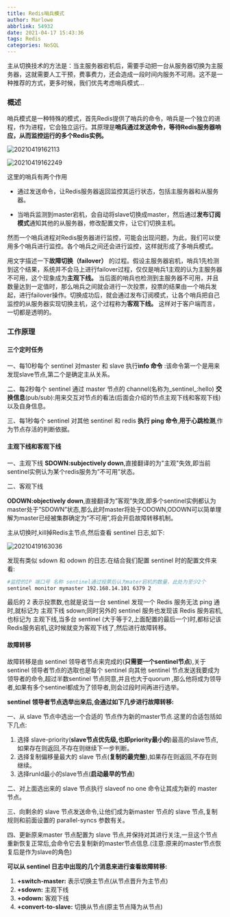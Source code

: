 ```yaml
---
title: Redis哨兵模式
author: Marlowe
abbrlink: 54932
date: 2021-04-17 15:43:36
tags: Redis
categories: NoSQL
---
```


主从切换技术的方法是：当主服务器宕机后，需要手动把一台从服务器切换为主服务器，这就需要人工干预，费事费力，还会造成一段时间内服务不可用。这不是一种推荐的方式，更多时候，我们优先考虑哨兵模式...
<!--more-->

### 概述

哨兵模式是一种特殊的模式，首先Redis提供了哨兵的命令，哨兵是一个独立的进程，作为进程，它会独立运行。其原理是**哨兵通过发送命令，等待Redis服务器响应，从而监控运行的多个Redis实例。**

![20210419162113](http://marlowe.oss-cn-beijing.aliyuncs.com/img/20210419162113.png)

![20210419162249](http://marlowe.oss-cn-beijing.aliyuncs.com/img/20210419162249.png)

这里的哨兵有两个作用

* 通过发送命令，让Redis服务器返回监控其运行状态，包括主服务器和从服务器。

* 当哨兵监测到master宕机，会自动将slave切换成master，然后通过**发布订阅模式**通知其他的从服务器，修改配置文件，让它们切换主机。

然而一个哨兵进程对Redis服务器进行监控，可能会出现问题，为此，我们可以使用多个哨兵进行监控。各个哨兵之间还会进行监控，这样就形成了多哨兵模式。

用文字描述一下**故障切换（failover）** 的过程。假设主服务器宕机，哨兵1先检测到这个结果，系统并不会马上进行failover过程，仅仅是哨兵1主观的认为主服务器不可用，这个现象成为**主观下线。** 当后面的哨兵也检测到主服务器不可用，并且数量达到一定值时，那么哨兵之间就会进行一次投票，投票的结果由一个哨兵发起，进行failover操作。切换成功后，就会通过发布订阅模式，让各个哨兵把自己监控的从服务器实现切换主机，这个过程称为**客观下线。** 这样对于客户端而言，一切都是透明的。


### 工作原理

#### 三个定时任务

一、每10秒每个 sentinel 对master 和 slave 执行**info 命令** :该命令第一个是用来发现slave节点,第二个是确定主从关系。

二、每2秒每个 sentinel 通过 master 节点的 channel(名称为_sentinel_:hello) **交换信息**(pub/sub):用来交互对节点的看法(后面会介绍的节点主观下线和客观下线)以及自身信息。

三、每1秒每个 sentinel 对其他 sentinel 和 redis **执行 ping 命令**,**用于心跳检测**,作为节点存活的判断依据。

#### 主观下线和客观下线

一、主观下线
**SDOWN:subjectively down**,直接翻译的为"主观"失效,即当前sentinel实例认为某个redis服务为”不可用”状态。

二、客观下线

**ODOWN:objectively down**,直接翻译为”客观”失效,即多个sentinel实例都认为master处于”SDOWN”状态,那么此时master将处于ODOWN,ODOWN可以简单理解为master已经被集群确定为”不可用”,将会开启故障转移机制。

主从切换时,kill掉Redis主节点,然后查看 sentinel 日志,如下:

![20210419163036](http://marlowe.oss-cn-beijing.aliyuncs.com/img/20210419163036.png)

发现有类似 sdown 和 odown 的日志.在结合我们配置 sentinel 时的配置文件来看:
```bash
#监控的IP 端口号 名称 sentinel通过投票后认为mater宕机的数量，此处为至少2个
sentinel monitor mymaster 192.168.14.101 6379 2
```
最后的 2 表示投票数,也就是说当一台 sentinel 发现一个 Redis 服务无法 ping 通时,就标记为 主观下线 sdown;同时另外的 sentinel 服务也发现该 Redis 服务宕机,也标记为 主观下线,当多台 sentinel (大于等于2,上面配置的最后一个)时,都标记该Redis服务宕机,这时候就变为客观下线了,然后进行故障转移。


#### 故障转移
故障转移是由 sentinel 领导者节点来完成的(**只需要一个sentinel节点**),关于 sentinel 领导者节点的选取也是每个 sentinel 向其他 sentinel 节点发送我要成为领导者的命令,超过半数sentinel 节点同意,并且也大于quorum ,那么他将成为领导者,如果有多个sentinel都成为了领导者,则会过段时间再进行选举。

**sentinel 领导者节点选举出来后,会通过如下几步进行故障转移:**


一、从 slave 节点中选出一个合适的 节点作为新的master节点.这里的合适包括如下几点:

1. 选择 slave-priority(**slave节点优先级,也即priority最小的**)最高的slave节点,如果存在则返回,不存在则继续下一步判断。
2. 选择复制偏移量最大的 slave 节点(**复制的最完整**),如果存在则返回,不存在则继续。
3. 选择runId最小的slave节点(**启动最早的节点**)

二、对上面选出来的 slave 节点执行 slaveof no one 命令让其成为新的 master 节点。

三、向剩余的 slave 节点发送命令,让他们成为新master 节点的 slave 节点,复制规则和前面设置的 parallel-syncs 参数有关。

四、更新原来master 节点配置为 slave 节点,并保持对其进行关注,一旦这个节点重新恢复正常后,会命令它去复制新的master节点信息.(注意:原来的master节点恢复后是作为slave的角色)


**可以从 sentinel 日志中出现的几个消息来进行查看故障转移:**
1. **+switch-master:** 表示切换主节点(从节点晋升为主节点)
2. **+sdown:** 主观下线
3. **+odown:** 客观下线
4. **+convert-to-slave:** 切换从节点(原主节点降为从节点)




